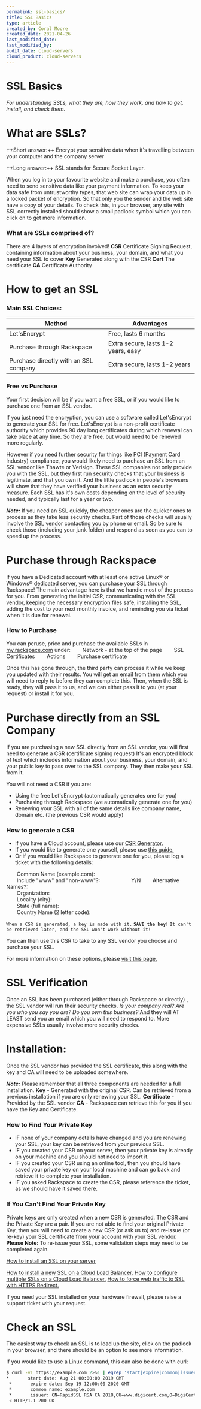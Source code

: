 ```yaml
---
permalink: ssl-basics/
title: SSL Basics
type: article
created_by: Coral Moore
created_date: 2021-04-26
last_modified_date: 
last_modified_by: 
audit_date: cloud-servers
cloud_product: cloud-servers
---
```


# SSL Basics
*For understanding SSLs, what they are, how they work, and how to get, install, and check them.*

# What are SSLs?
++Short answer:++
Encrypt your sensitive data when it's travelling between your computer and the company server

++Long answer:++
SSL stands for Secure Socket Layer.

When you log in to your favourite website and make a purchase, you often need to send sensitive data like your payment information.
To keep your data safe from untrustworthy types, that web site can wrap your data up in a locked packet of encryption.
So that only you the sender and the web site have a copy of your details.
To check this, in your browser, any site with SSL correctly installed should show a small padlock symbol which you can click on to get more information.

### What are SSLs comprised of?
There are 4 layers of encryption involved!
   **CSR**     Certificate Signing Request, containing information about your business, your domain, and what you need your SSL to cover
   **Key**      Generated along with the CSR
   **Cert**     The certificate
   **CA**       Certificate Authority

# How to get an SSL
### Main SSL Choices:
Method | Advantages
-|-
Let'sEncrypt | Free, lasts 6 months
Purchase through Rackspace | Extra secure, lasts 1-2 years, easy
Purchase directly with an SSL company | Extra secure, lasts 1-2 years

### Free vs Purchase
Your first decision will be if you want a free SSL, or if you would like to purchase one from an SSL vendor.

If you just need the encryption, you can use a software called Let'sEncrypt to generate your SSL for free.
Let'sEncrypt is a non-profit certificate authority which provides 90 day long certificates during which renewal can take place at any time.
So they are free, but would need to be renewed more regularly.

However if you need further security for things like PCI (Payment Card Industry) compliance, you would likely need to purchase an SSL from an SSL vendor like Thawte or Verisign.
These SSL companies not only provide you with the SSL, but they first run security checks that your business is legitimate, and that you own it.
And the little padlock in people's browsers will show that they have verified your business as an extra security measure.
Each SSL has it's own costs depending on the level of security needed, and typically last for a year or two.

***Note:*** If you need an SSL quickly, the cheaper ones are the quicker ones to process as they take less security checks.
Part of those checks will usually involve the SSL vendor contacting you by phone or email.
So be sure to check those (including your junk folder) and respond as soon as you can to speed up the process.

# Purchase through Rackspace
If you have a Dedicated account with at least one active Linux® or Windows® dedicated server, you can purchase your SSL through Rackspace!
The main advantage here is that we handle most of the process for you.
From generating the initial CSR, communicating with the SSL vendor, keeping the necessary encryption files safe, installing the SSL, adding the cost to your next monthly invoice, and reminding you via ticket when it is due for renewal.

### How to Purchase
You can peruse, price and purchase the available SSLs in [my.rackspace.com](http://my.rackspace.com) under:
&emsp;&emsp;Network  - at the top of the page
&emsp;&emsp;SSL Certificates
&emsp;&emsp;Actions
&emsp;&emsp;Purchase certificate

Once this has gone through, the third party can process it while we keep you updated with their results.
You will get an email from them which you will need to reply to before they can complete this.
Then, when the SSL is ready, they will pass it to us, and we can either pass it to you (at your request) or install it for you.

# Purchase directly from an SSL Company
If you are purchasing a new SSL directly from an SSL vendor, you will first need to generate a CSR (certificate signing request)
It's an encrypted block of text which includes information about your business, your domain, and your public key to pass over to the SSL company.
They then make your SSL from it.

You will not need a CSR if you are:
 - Using the free Let'sEncrypt (automatically generates one for you)
 - Purchasing through Rackspace (we automatically generate one for you)
 - Renewing your SSL with all of the same details like company name, domain etc. (the previous CSR would apply)

### How to generate a CSR
- If you have a Cloud account, please use our [CSR Generator.](https://csrgenerator.rackspace.com)
- If you would like to generate one yourself, please use [this guide.](https://docs.rackspace.com/support/how-to/generate-a-csr)
- Or if you would like Rackspace to generate one for you, please log a ticket with the following details:

&emsp;&emsp;Common Name (example.com):       
&emsp;&emsp;Include "www" and "non-www"?:&emsp;&emsp;&emsp;&emsp;&emsp;&emsp;Y/N
&emsp;&emsp;Alternative Names?:                
&emsp;&emsp;Organization:                       
&emsp;&emsp;Locality (city):               
&emsp;&emsp;State (full name):               
&emsp;&emsp;Country Name (2 letter code):      

`When a CSR is generated, a key is made with it.`
**`SAVE the key!`**
`It can't be retrieved later, and the SSL won't work without it!`

You can then use this CSR to take to any SSL vendor you choose and purchase your SSL.

For more information on these options, please [visit this page.](https://docs.rackspace.com/support/how-to/purchase-or-renew-an-ssl-certificate)

# SSL Verification
Once an SSL has been purchased (either through Rackspace or directly) , the SSL vendor will run their security checks.
*Is your company real? Are you who you say you are? Do you own this business?*
And they will AT LEAST send you an email which you will need to respond to.
More expensive SSLs usually involve more security checks.

# Installation:
Once the SSL vendor has provided the SSL certificate, this along with the key and CA will need to be uploaded somewhere.

***Note:*** Please remember that all three components are needed for a full installation.
    **Key** - Generated with the original CSR. Can be retrieved from a previous installation if you are only renewing your SSL.
    **Certificate** - Provided by the SSL vendor
    **CA** - Rackspace can retrieve this for you if you have the Key and Certificate.

### How to Find Your Private Key
- IF none of your company details have changed and you are renewing your SSL, your key can be retrieved from your previous SSL.
- IF you created your CSR on your server, then your private key is already on your machine and you should not need to import it.
- IF you created your CSR using an online tool, then you should have saved your private key on your local machine and can go back and retrieve it to complete your installation.
- IF you asked Rackspace to create the CSR, please reference the ticket, as we should have it saved there.

### If You Can't Find Your Private Key
Private keys are only created when a new CSR is generated. The CSR and the Private Key are a pair.
If you are not able to find your original Private Key, then you will need to create a new CSR (or ask us to) and re-issue (or re-key) your SSL certificate from your account with your SSL vendor.
**Please Note:** To re-issue your SSL, some validation steps may need to be completed again.

[How to install an SSL on your server](https://docs.rackspace.com/support/how-to/install-an-ssl-certificate)

[How to install a new SSL on a Cloud Load Balancer.](https://support.rackspace.com/how-to/configure-SSL-certificates-on-cloud-load-balancers)
[How to configure multiple SSLs on a Cloud Load Balancer.](https://support.rackspace.com/how-to/configure-multiple-SSL-certificates-on-cloud-load-balancers)
[How to force web traffic to SSL with HTTPS Redirect.](https://docs.rackspace.com/support/how-to/configure-a-load-balancer#additional-configuration-options)

If you need your SSL installed on your hardware firewall, please raise a support ticket with your request.

# Check an SSL
The easiest way to check an SSL is to load up the site, click on the padlock in your browser, and there should be an option to see more information.

If you would like to use a Linux command, this can also be done with curl:
```sh
$ curl -vI https://example.com 2>&1 | egrep 'start|expire|common|issuer|OK'
*       start date: Aug 21 00:00:00 2019 GMT
 *       expire date: Sep 19 12:00:00 2020 GMT
 *       common name: example.com
 *       issuer: CN=RapidSSL RSA CA 2018,OU=www.digicert.com,O=DigiCert Inc,C=US
 < HTTP/1.1 200 OK
 ```
